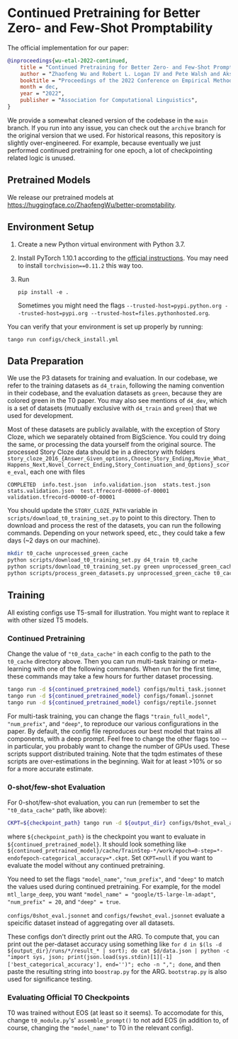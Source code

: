 # Continued Pretraining for Better Zero- and Few-Shot Promptability

The official implementation for our paper:

```bibtex
@inproceedings{wu-etal-2022-continued,
    title = "Continued Pretraining for Better Zero- and Few-Shot Promptability",
    author = "Zhaofeng Wu and Robert L. Logan IV and Pete Walsh and Akshita Bhagia and Dirk Groeneveld and Sameer Singh and Iz Beltagy",
    booktitle = "Proceedings of the 2022 Conference on Empirical Methods in Natural Language Processing",
    month = dec,
    year = "2022",
    publisher = "Association for Computational Linguistics",
}
```

We provide a somewhat cleaned version of the codebase in the `main` branch. If you run into any issue, you can check out the `archive` branch for the original version that we used. For historical reasons, this repository is slightly over-engineered. For example, because eventually we just performed continued pretraining for one epoch, a lot of checkpointing related logic is unused.

## Pretrained Models

We release our pretrained models at https://huggingface.co/ZhaofengWu/better-promptability.

## Environment Setup

1. Create a new Python virtual environment with Python 3.7.
2. Install PyTorch 1.10.1 according to the [official instructions](https://pytorch.org/get-started/locally/). You may need to install `torchvision==0.11.2` this way too.
3. Run

    ```
    pip install -e .
    ```
    Sometimes you might need the flags `--trusted-host=pypi.python.org --trusted-host=pypi.org --trusted-host=files.pythonhosted.org`.

You can verify that your environment is set up properly by running:

```
tango run configs/check_install.yml
```

## Data Preparation

We use the P3 datasets for training and evaluation. In our codebase, we refer to the training datasets as `d4_train`, following the naming convention in their codebase, and the evaluation datasets as `green`, because they are colored green in the T0 paper. You may also see mentions of `d4_dev`, which is a set of datasets (mutually exclusive with `d4_train` and `green`) that we used for development.

Most of these datasets are publicly available, with the exception of Story Cloze, which we separately obtained from BigScience. You could try doing the same, or processing the data yourself from the original source. The processed Story Cloze data should be in a directory with folders `story_cloze_2016_{Answer_Given_options,Choose_Story_Ending,Movie_What_Happens_Next,Novel_Correct_Ending,Story_Continuation_and_Options}_score_eval`, each one with files

```
COMPLETED  info.test.json  info.validation.json  stats.test.json  stats.validation.json  test.tfrecord-00000-of-00001  validation.tfrecord-00000-of-00001
```

You should update the `STORY_CLOZE_PATH` variable in `scripts/download_t0_training_set.py` to point to this directory. Then to download and process the rest of the datasets, you can run the following commands. Depending on your network speed, etc., they could take a few days (~2 days on our machine).

```bash
mkdir t0_cache unprocessed_green_cache
python scripts/download_t0_training_set.py d4_train t0_cache
python scripts/download_t0_training_set.py green unprocessed_green_cache
python scripts/process_green_datasets.py unprocessed_green_cache t0_cache
```

## Training

All existing configs use T5-small for illustration. You might want to replace it with other sized T5 models.

### Continued Pretraining

Change the value of `"t0_data_cache"` in each config to the path to the `t0_cache` directory above. Then you can run multi-task training or meta-learning with one of the following commands. When run for the first time, these commands may take a few hours for further dataset processing.

```bash
tango run -d ${continued_pretrained_model} configs/multi_task.jsonnet
tango run -d ${continued_pretrained_model} configs/fomaml.jsonnet
tango run -d ${continued_pretrained_model} configs/reptile.jsonnet
```

For multi-task training, you can change the flags `"train_full_model"`, `"num_prefix"`, and `"deep"`, to reproduce our various configurations in the paper. By default, the config file reproduces our best model that trains all components, with a deep prompt. Feel free to change the other flags too -- in particular, you probably want to change the number of GPUs used. These scripts support distributed training. Note that the tqdm estimates of these scripts are over-estimations in the beginning. Wait for at least >10% or so for a more accurate estimate.

### 0-shot/few-shot Evaluation

For 0-shot/few-shot evaluation, you can run (remember to set the `"t0_data_cache"` path, like above):

```bash
CKPT=${checkpoint_path} tango run -d ${output_dir} configs/0shot_eval_all_green.jsonnet  # or configs/fewshot_eval_all_green.jsonnet
```

where `${checkpoint_path}` is the checkpoint you want to evaluate in `${continued_pretrained_model}`. It should look something like `${continued_pretrained_model}/cache/TrainStep-*/work/epoch=0-step=*-endofepoch-categorical_accuracy=*.ckpt`. Set `CKPT=null` if you want to evaluate the model without any continued pretraining.

You need to set the flags `"model_name"`, `"num_prefix"`, and `"deep"` to match the values used during continued pretraining. For example, for the model `mtl_large_deep`, you want `"model_name" = "google/t5-large-lm-adapt"`, `"num_prefix" = 20`, and `"deep" = true`.

`configs/0shot_eval.jsonnet` and `configs/fewshot_eval.jsonnet` evaluate a speicific dataset instead of aggregating over all datasets.

These configs don't directly print out the ARG. To compute that, you can print out the per-dataset accuracy using something like `for d in $(ls -d ${output_dir}/runs/*/result_* | sort); do cat $d/data.json | python -c "import sys, json; print(json.load(sys.stdin)[1][-1]['best_categorical_accuracy'], end='')"; echo -n ","; done`, and then paste the resulting string into `boostrap.py` for the ARG. `bootstrap.py` is also used for significance testing.

### Evaluating Official T0 Checkpoints

T0 was trained without EOS (at least so it seems). To accomodate for this, change `t0_module.py`'s' `assemble_prompt()` to not add EOS (in addition to, of course, changing the `"model_name"` to T0 in the relevant config).
